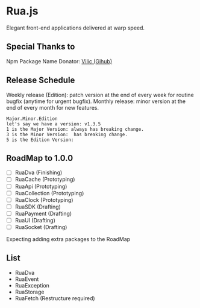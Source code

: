 # Rua.js
Elegant front-end applications delivered at warp speed.

## Special Thanks to
Npm Package Name Donator: [Vilic (Gihub)](https://github.com/vilic)

## Release Schedule
Weekly release (Edition): patch version at the end of every week for routine bugfix (anytime for urgent bugfix).
Monthly release: minor version at the end of every month for new features.

```
Major.Minor.Edition
let's say we have a version: v1.3.5
1 is the Major Version: always has breaking change.
3 is the Minor Version:  has breaking change.
5 is the Edition Version: 
```

## RoadMap to 1.0.0
- [ ] RuaDva (Finishing)
- [ ] RuaCache (Prototyping)
- [ ] RuaApi (Prototyping)
- [ ] RuaCollection (Prototyping)
- [ ] RuaClock (Prototyping)
- [ ] RuaSDK (Drafting)
- [ ] RuaPayment (Drafting)
- [ ] RuaUI (Drafting)
- [ ] RuaSocket (Drafting)

Expecting adding extra packages to the RoadMap

## List
- RuaDva
- RuaEvent
- RuaException
- RuaStorage
- RuaFetch (Restructure required)
